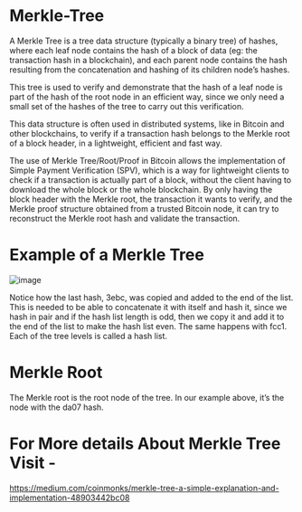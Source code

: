# Merkle-Tree

A Merkle Tree is a tree data structure (typically a binary tree) of hashes, where each leaf node contains the hash of a block of data (eg: the transaction hash in a blockchain), and each parent node contains the hash resulting from the concatenation and hashing of its children node’s hashes.

This tree is used to verify and demonstrate that the hash of a leaf node is part of the hash of the root node in an efficient way, since we only need a small set of the hashes of the tree to carry out this verification.

This data structure is often used in distributed systems, like in Bitcoin and other blockchains, to verify if a transaction hash belongs to the Merkle root of a block header, in a lightweight, efficient and fast way.

The use of Merkle Tree/Root/Proof in Bitcoin allows the implementation of Simple Payment Verification (SPV), which is a way for lightweight clients to check if a transaction is actually part of a block, without the client having to download the whole block or the whole blockchain.
By only having the block header with the Merkle root, the transaction it wants to verify, and the Merkle proof structure obtained from a trusted Bitcoin node, it can try to reconstruct the Merkle root hash and validate the transaction.


# Example of a Merkle Tree

![image](https://user-images.githubusercontent.com/76695769/207103018-96c0761a-840e-486c-b100-1e7bcf67ae85.png)




Notice how the last hash, 3ebc, was copied and added to the end of the list. This is needed to be able to concatenate it with itself and hash it, since we hash in pair and if the hash list length is odd, then we copy it and add it to the end of the list to make the hash list even. The same happens with fcc1.
Each of the tree levels is called a hash list.


# Merkle Root

The Merkle root is the root node of the tree. In our example above, it’s the node with the da07 hash.


# For More details About Merkle Tree Visit -
https://medium.com/coinmonks/merkle-tree-a-simple-explanation-and-implementation-48903442bc08
